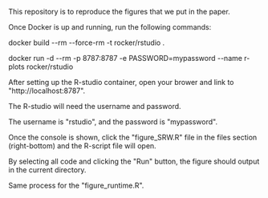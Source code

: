 This repository is to reproduce the figures that we put in the paper.

Once Docker is up and running, run the following commands:

docker build --rm --force-rm -t rocker/rstudio .

docker run -d --rm -p 8787:8787 -e PASSWORD=mypassword --name r-plots rocker/rstudio


After setting up the R-studio container, open your brower and link to "http://localhost:8787".

The R-studio will need the username and password. 

The username is "rstudio", and the password is "mypassword".

Once the console is shown, click the "figure_SRW.R" file in the files section (right-bottom) and the R-script file will open. 

By selecting all code and clicking the "Run" button, the figure should output in the current directory. 

Same process for the "figure_runtime.R".